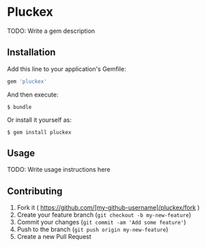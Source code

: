 # Pluckex

TODO: Write a gem description

## Installation

Add this line to your application's Gemfile:

```ruby
gem 'pluckex'
```

And then execute:

    $ bundle

Or install it yourself as:

    $ gem install pluckex

## Usage

TODO: Write usage instructions here

## Contributing

1. Fork it ( https://github.com/[my-github-username]/pluckex/fork )
2. Create your feature branch (`git checkout -b my-new-feature`)
3. Commit your changes (`git commit -am 'Add some feature'`)
4. Push to the branch (`git push origin my-new-feature`)
5. Create a new Pull Request

